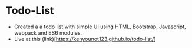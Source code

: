 # Todo-List 
* Created a a todo list with simple UI using HTML, Bootstrap, Javascript, webpack and ES6 modules.
* Live at this (link)[https://kenyounot123.github.io/todo-list/]
